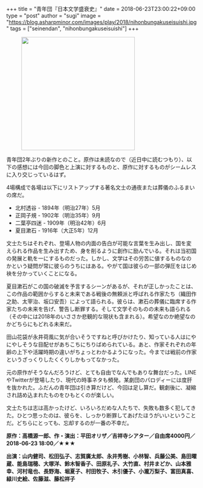 +++
title = "青年団『日本文学盛衰史』"
date = 2018-06-23T23:00:22+09:00
type = "post"
author = "sugi"
image = "https://blog.asharpminor.com/images/play/2018/nihonbungakuseisuishi.jpg"
tags = ["seinendan", "nihonbungakuseisuishi"]
+++
<figure class="alignleft"><img src="/images/play/2018/nihonbungakuseisuishi.jpg" alt="" style="width: 300px !important;"></figure>

青年団2年ぶりの新作とのこと。原作は未読なので（近日中に読むつもり）、以下の感想には今回の脚色と上演に対するものと、原作に対するものがシームレスに入り交じっているはず。

4場構成で各場は以下にリストアップする著名文士の通夜または葬儀のふるまいの席だ。

- 北村透谷 - 1894年（明治27年）5月
- 正岡子規 - 1902年（明治35年）9月
- 二葉亭四迷 - 1909年（明治42年）6月
- 夏目漱石 - 1916年（大正5年）12月

文士たちはそれぞれ、登場人物の内面の告白が可能な言葉を生み出し、国を変えられる作品を生み出すため、身を削るように創作に励んでいる。それは当初国の発展と軌を一にするものだった。しかし、文学はその労苦に値するものなのかという疑問が常に彼らのうちにはある。やがて国は彼らの一部の弾圧をはじめ袂を分かっていくことになる。

夏目漱石がこの国の破滅を予言するシーンがあるが、それが正しかったことは、この作品の範囲からすると未来である戦後の無頼派と呼ばれる作家たち（織田作之助、太宰治、坂口安吾）によって語られる。彼らは、漱石の葬儀に臨席する作家たちの未来を告げ、警告し断罪する。そして文学そのものの未来も語られる（その中には2018年のいささか悲観的な現状も含まれる）。希望なのか絶望なのかどちらにもどれる未来だ。

田山花袋が永井荷風に気が合いそうですねと呼びかけたり、知っている人はにやにやしそうな目配せがあちこちにちりばめられている。あと、作家それぞれの年齢の上下や活躍時期の違いがちょっとわかるようになった。今までは戦前の作家というざっくりしたくくりしかもってなかった。

元の原作がそうなんだろうけど、とても自由でなんでもありな舞台だった。LINEやTwitterが登場したり、現代の時事ネタも頻発。某劇団のパロディーには度肝を抜かれた。ふだんの青年団は引き算だけど、今回は足し算だ。観劇後に、凝縮され詰め込まれたものをひもとくのが楽しい。

文士たちは志は高かったけど、いろいろだめな人たちで、失敗も数多く犯してきた。ひとつ思ったのは、彼らを、しっかり断罪してあげたほうがいいということだ。どちらにとっても、忘却するのが一番の不幸だ。

**原作：高橋源一郎、作・演出：平田オリザ／吉祥寺シアター／自由席4000円／2018-06-23 18:00／★★★**

**出演：山内健司、松田弘子、志賀廣太郎、永井秀樹、小林智、兵藤公美、島田曜蔵、能島瑞穂、大塚洋、鈴木智香子、田原礼子、大竹直、村井まどか、山本雅幸、河村竜也、長野海、堀夏子、村田牧子、木引優子、小瀧万梨子、富田真喜、緑川史絵、佐藤滋、藤松祥子**
